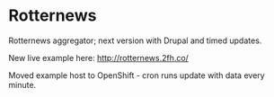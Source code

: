 # Rotternews
Rotternews aggregator; next version with Drupal and timed updates.

New live example here: http://rotternews.2fh.co/

Moved example host to OpenShift - cron runs update with data every minute. 
